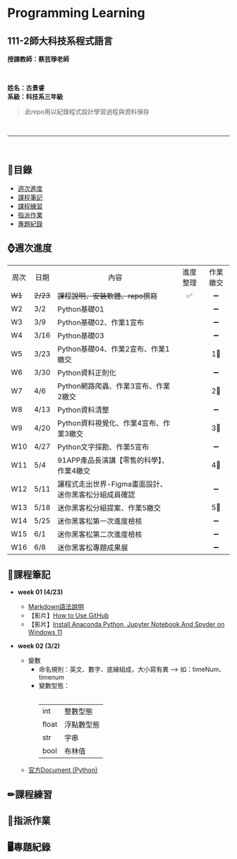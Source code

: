 # Programming Learning

## 111-2師大科技系程式語言

**授課教師：蔡芸琤老師**

<br />

**姓名：古景睿** <br/>
**系級：科技系三年級**
>此repo用以紀錄程式設計學習過程與資料保存

<br />  

----------------------------

<br />  

## 🧭目錄
- [週次進度](#週次進度)
- [課程筆記](#課程筆記)
- [課程練習](#課程練習)
- [指派作業](#指派作業)
- [專題紀錄](#專題紀錄)


## ⌚週次進度
<table>
    <tr>
        <td align="center">周次</td>
        <td align="center">日期</td>
        <td align="center">內容</td>
        <td align="center">進度整理</td>
        <td align="center">作業繳交</td>
    </tr>
    <tr>
        <td><s>W1<s></td>
        <td><s>2/23<s></td>
        <td><s>課程說明、安裝軟體、repo撰寫<s></td>
        <td align="center">✅</td>
        <td align="center">➖</td>
    </tr>
    <tr>
        <td>W2</td>
        <td>3/2</td>
        <td>Python基礎01</td>
        <td align="center"></td>
        <td align="center">➖</td>
    </tr>
    <tr>
        <td>W3</td>
        <td>3/9</td>
        <td>Python基礎02、作業1宣布</td>
        <td align="center"></td>
        <td align="center">➖</td>
    </tr>
    <tr>
        <td>W4</td>
        <td>3/16</td>
        <td>Python基礎03</td>
        <td align="center"></td>
        <td align="center">➖</td>
    </tr>
    <tr>
        <td>W5</td>
        <td>3/23</td>
        <td>Python基礎04、作業2宣布、作業1繳交</td>
        <td align="center"></td>
        <td align="center">1⃣</td>
    </tr>
    <tr>
        <td>W6</td>
        <td>3/30</td>
        <td>Python資料正則化</td>
        <td align="center"></td>
        <td align="center">➖</td>
    </tr>
    <tr>
        <td>W7</td>
        <td>4/6</td>
        <td>Python網路爬蟲、作業3宣布、作業2繳交</td>
        <td align="center"></td>
        <td align="center">2⃣</td>
    </tr>
    <tr>
        <td>W8</td>
        <td>4/13</td>
        <td>Python資料清整</td>
        <td align="center"></td>
        <td align="center">➖</td>
    </tr>
    <tr>
        <td>W9</td>
        <td>4/20</td>
        <td>Python資料視覺化、作業4宣布、作業3繳交</td>
        <td align="center"></td>
        <td align="center">3⃣</td>
    </tr>
    <tr>
        <td>W10</td>
        <td>4/27</td>
        <td>Python文字探勘、作業5宣布</td>
        <td align="center"></td>
        <td align="center">➖</td>
    </tr>
    <tr>
        <td>W11</td>
        <td>5/4</td>
        <td>91APP產品長演講【零售的科學】、作業4繳交</td>
        <td align="center"></td>
        <td align="center">4⃣</td>
    </tr>
    <tr>
        <td>W12</td>
        <td>5/11</td>
        <td>讓程式走出世界-Figma畫面設計、迷你黑客松分組成員確認</td>
        <td align="center"></td>
        <td align="center">➖</td>
    </tr>
    <tr>
        <td>W13</td>
        <td>5/18</td>
        <td>迷你黑客松分組提案、作業5繳交</td>
        <td align="center"></td>
        <td align="center">5⃣</td>
    </tr>
    <tr>
        <td>W14</td>
        <td>5/25</td>
        <td>迷你黑客松第一次進度檢核</td>
        <td align="center"></td>
        <td align="center">➖</td>
    </tr>
    <tr>
        <td>W15</td>
        <td>6/1</td>
        <td>迷你黑客松第二次進度檢核</td>
        <td align="center"></td>
        <td align="center">➖</td>
    </tr>
    <tr>
        <td>W16</td>
        <td>6/8</td>
        <td>迷你黑客松專題成果展</td>
        <td align="center"></td>
        <td align="center">➖</td>
    </tr>
</table>


## 📓課程筆記
- **week 01 (4/23)**
  - [Markdown語法說明](https://markdown.tw/)
  - 【影片】[How to Use GitHub](https://www.youtube.com/watch?v=v_1iqtOnUMg)
  - 【影片】[Install Anaconda Python, Jupyter Notebook And Spyder on Windows 11](https://www.youtube.com/watch?v=-sNX_ZMVpQM)

- **week 02 (3/2)**
  - 變數
    - 命名規則：英文、數字、底線組成，大小寫有異 --> 如：timeNum、timenum
    - 變數型態：<br />  
               <table>
                  <tr>
                      <td>int</td>
                      <td>整數型態</td>
                  </tr>
                  <tr>
                      <td>float</td>
                      <td>浮點數型態</td>
                  </tr>
                  <tr>
                      <td>str</td>
                      <td>字串</td>
                  </tr>
                  <tr>
                      <td>bool</td>
                      <td>布林值</td>
                  </tr>
              </table>
  - [官方Document (Python)](https://docs.python.org/3/tutorial/index.html)
          
## ✏課程練習


## 💯指派作業


## 🖥專題紀錄

